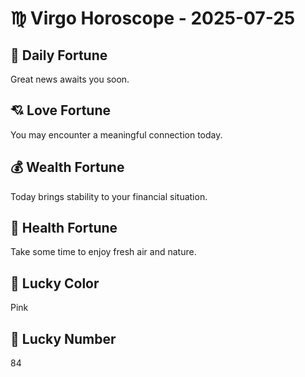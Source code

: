 # ♍ Virgo Horoscope - 2025-07-25

## 🎯 Daily Fortune

Great news awaits you soon.

## 💘 Love Fortune

You may encounter a meaningful connection today.

## 💰 Wealth Fortune

Today brings stability to your financial situation.

## 🌱 Health Fortune

Take some time to enjoy fresh air and nature.

## 🎨 Lucky Color

Pink

## 🔢 Lucky Number

84
